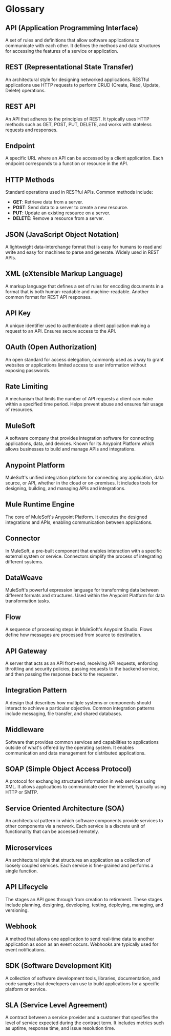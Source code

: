 # Glossary

## API (Application Programming Interface)
A set of rules and definitions that allow software applications to communicate with each other. It defines the methods and data structures for accessing the features of a service or application.

## REST (Representational State Transfer)
An architectural style for designing networked applications. RESTful applications use HTTP requests to perform CRUD (Create, Read, Update, Delete) operations.

## REST API
An API that adheres to the principles of REST. It typically uses HTTP methods such as GET, POST, PUT, DELETE, and works with stateless requests and responses.

## Endpoint
A specific URL where an API can be accessed by a client application. Each endpoint corresponds to a function or resource in the API.

## HTTP Methods
Standard operations used in RESTful APIs. Common methods include:
- **GET**: Retrieve data from a server.
- **POST**: Send data to a server to create a new resource.
- **PUT**: Update an existing resource on a server.
- **DELETE**: Remove a resource from a server.

## JSON (JavaScript Object Notation)
A lightweight data-interchange format that is easy for humans to read and write and easy for machines to parse and generate. Widely used in REST APIs.

## XML (eXtensible Markup Language)
A markup language that defines a set of rules for encoding documents in a format that is both human-readable and machine-readable. Another common format for REST API responses.

## API Key
A unique identifier used to authenticate a client application making a request to an API. Ensures secure access to the API.

## OAuth (Open Authorization)
An open standard for access delegation, commonly used as a way to grant websites or applications limited access to user information without exposing passwords.

## Rate Limiting
A mechanism that limits the number of API requests a client can make within a specified time period. Helps prevent abuse and ensures fair usage of resources.

## MuleSoft
A software company that provides integration software for connecting applications, data, and devices. Known for its Anypoint Platform which allows businesses to build and manage APIs and integrations.

## Anypoint Platform
MuleSoft's unified integration platform for connecting any application, data source, or API, whether in the cloud or on-premises. It includes tools for designing, building, and managing APIs and integrations.

## Mule Runtime Engine
The core of MuleSoft's Anypoint Platform. It executes the designed integrations and APIs, enabling communication between applications.

## Connector
In MuleSoft, a pre-built component that enables interaction with a specific external system or service. Connectors simplify the process of integrating different systems.

## DataWeave
MuleSoft's powerful expression language for transforming data between different formats and structures. Used within the Anypoint Platform for data transformation tasks.

## Flow
A sequence of processing steps in MuleSoft's Anypoint Studio. Flows define how messages are processed from source to destination.

## API Gateway
A server that acts as an API front-end, receiving API requests, enforcing throttling and security policies, passing requests to the backend service, and then passing the response back to the requester.

## Integration Pattern
A design that describes how multiple systems or components should interact to achieve a particular objective. Common integration patterns include messaging, file transfer, and shared databases.

## Middleware
Software that provides common services and capabilities to applications outside of what's offered by the operating system. It enables communication and data management for distributed applications.

## SOAP (Simple Object Access Protocol)
A protocol for exchanging structured information in web services using XML. It allows applications to communicate over the internet, typically using HTTP or SMTP.

## Service Oriented Architecture (SOA)
An architectural pattern in which software components provide services to other components via a network. Each service is a discrete unit of functionality that can be accessed remotely.

## Microservices
An architectural style that structures an application as a collection of loosely coupled services. Each service is fine-grained and performs a single function.

## API Lifecycle
The stages an API goes through from creation to retirement. These stages include planning, designing, developing, testing, deploying, managing, and versioning.

## Webhook
A method that allows one application to send real-time data to another application as soon as an event occurs. Webhooks are typically used for event notifications.

## SDK (Software Development Kit)
A collection of software development tools, libraries, documentation, and code samples that developers can use to build applications for a specific platform or service.

## SLA (Service Level Agreement)
A contract between a service provider and a customer that specifies the level of service expected during the contract term. It includes metrics such as uptime, response time, and issue resolution time.
